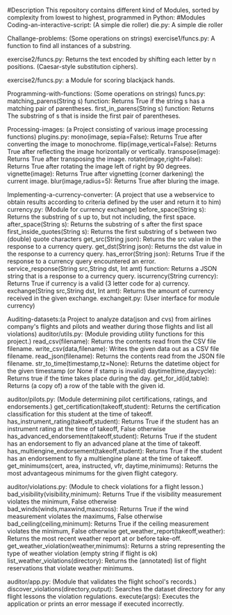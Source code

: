 #Description
This repository contains different kind of Modules, sorted by complexity from lowest to highest, programmed in Python:
#Modules
Coding-an-interactive-script: (A simple die roller)
  die.py: A simple die roller


Challange-problems: (Some operations on strings)
  exercise1/funcs.py: A function to find all instances of a substring.
  
  exercise2/funcs.py: Returns the text encoded by shifting each letter by n positions. (Caesar-style substitution ciphers).
  
  exercise2/funcs.py: a Module for scoring blackjack hands.
  
  
Programming-with-functions: (Some operations on strings)
  funcs.py: matching_parens(String s) function: Returns True if the string s has a matching pair of parentheses.
            first_in_parens(String s) function: Returns The substring of s that is inside the first pair of parentheses.


Processing-images: (a Project consisting of various image processing functions)
  plugins.py: mono(image, sepia=False): Returns True after converting the image to monochrome.
              flip(image,vertical=False): Returns True after reflecting the image horizontally or vertically.
              transpose(image): Returns True after transposing the image.
              rotate(image,right=False): Returns True after rotating the image left of right by 90 degrees.
              vignette(image): Returns True after vignetting (corner darkening) the current image.
              blur(image,radius=5): Returns True after bluring the image.


Implementing-a-currency-converter: (A project that use a webservice to obtain results according to criteria defined by the user and return it to him)
  currency.py: (Module for currency exchange)
              before_space(String s): Returns the substring of s up to, but not including, the first space.
              after_space(String s): Returns the substring of s after the first space
              first_inside_quotes(String s): Returns the first substring of s between two (double) quote characters
              get_src(String json): Returns the src value in the response to a currency query.
              get_dst(String json): Returns the dst value in the response to a currency query.
              has_error(String json): Returns True if the response to a currency query encountered an error.
              service_response(String src,String dst, Int amt) function: Returns a JSON string that is a response to a currency query.
              iscurrency(String currency): Returns True if currency is a valid (3 letter code for a) currency.
              exchange(String src,String dst, Int amt): Returns the amount of currency received in the given exchange.
  exchangeit.py: (User interface for module currency)
  
  
Auditing-datasets:(a Project to analyze data(json and cvs) from airlines company's flights and pilots and weather during those flights and list all violations)
  auditor/utils.py: (Module providing utility functions for this project.)
              read_csv(filename): Returns the contents read from the CSV file filename.
              write_csv(data,filename): Writes the given data out as a CSV file filename.
              read_json(filename): Returns the contents read from the JSON file filename.
              str_to_time(timestamp,tz=None): Returns the datetime object for the given timestamp (or None if stamp is invalid)
              daytime(time,daycycle): Returns true if the time takes place during the day.
              get_for_id(id,table): Returns (a copy of) a row of the table with the given id.
              
  auditor/pilots.py: (Module determining pilot certifications, ratings, and endorsements.)
              get_certification(takeoff,student): Returns the certification classification for this student at the time of takeoff.
              has_instrument_rating(takeoff,student): Returns True if the student has an instrument rating at the time of takeoff, False otherwise
              has_advanced_endorsement(takeoff,student): Returns True if the student has an endorsement to fly an advanced plane at the time of takeoff.
              has_multiengine_endorsement(takeoff,student): Returns True if the student has an endorsement to fly a multiengine plane at the time of takeoff.
              get_minimums(cert, area, instructed, vfr, daytime,minimums): Returns the most advantageous minimums for the given flight category.
              
  auditor/violations.py: (Module to check violations for a flight lesson.)
              bad_visibility(visibility,minimum): Returns True if the visibility measurement violates the minimum, False otherwise
              bad_winds(winds,maxwind,maxcross): Returns True if the wind measurement violates the maximums, False otherwise
              bad_ceiling(ceiling,minimum): Returns True if the ceiling measurement violates the minimum, False otherwise
              get_weather_report(takeoff,weather): Returns the most recent weather report at or before take-off.
              get_weather_violation(weather,minimums): Returns a string representing the type of weather violation (empty string if flight is ok)
              list_weather_violations(directory): Returns the (annotated) list of flight reservations that violate weather minimums.
              
 auditor/app.py: (Module that validates the flight school's records.)
              discover_violations(directory,output): Searches the dataset directory for any flight lessons the violation regulations.
              execute(args): Executes the application or prints an error message if executed incorrectly.
